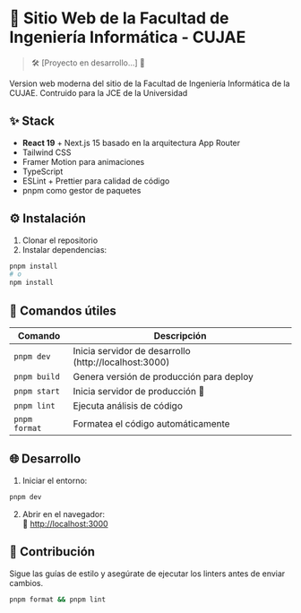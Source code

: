# 🚀 Sitio Web de la Facultad de Ingeniería Informática - CUJAE

> 🛠️ [Proyecto en desarrollo...] 🌱

Version web moderna del sitio de la Facultad de Ingeniería Informática de la CUJAE. Contruido para la JCE de la Universidad

## ✨ Stack

- **React 19** + Next.js 15 basado en la arquitectura App Router
- Tailwind CSS
- Framer Motion para animaciones
- TypeScript
- ESLint + Prettier para calidad de código
- pnpm como gestor de paquetes

## ⚙️ Instalación

1. Clonar el repositorio
2. Instalar dependencias:

```bash
pnpm install
# o
npm install
```

## 🚦 Comandos útiles

| Comando       | Descripción                                           |
| ------------- | ----------------------------------------------------- |
| `pnpm dev`    | Inicia servidor de desarrollo (http://localhost:3000) |
| `pnpm build`  | Genera versión de producción para deploy              |
| `pnpm start`  | Inicia servidor de producción 🚀                      |
| `pnpm lint`   | Ejecuta análisis de código                            |
| `pnpm format` | Formatea el código automáticamente                    |

## 🌐 Desarrollo

1. Iniciar el entorno:

```bash
pnpm dev
```

2. Abrir en el navegador:  
   🔗 [http://localhost:3000](http://localhost:3000)

## 🤝 Contribución

Sigue las guías de estilo y asegúrate de ejecutar los linters antes de enviar cambios.

```bash
pnpm format && pnpm lint
```
